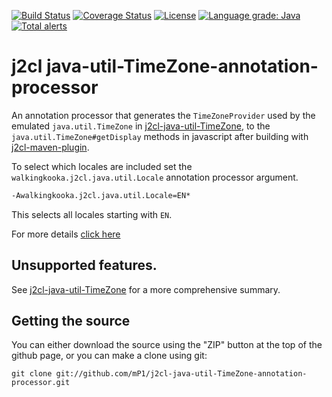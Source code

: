 [![Build Status](https://travis-ci.com/mP1/j2cl-java-util-TimeZone-annotation-processor.svg?branch=master)](https://travis-ci.com/mP1/j2cl-java-util-TimeZone-annotation-processor.svg?branch=master)
[![Coverage Status](https://coveralls.io/repos/github/mP1/j2cl-java-util-TimeZone-annotation-processor/badge.svg?branch=master)](https://coveralls.io/github/mP1/j2cl-java-util-TimeZone-annotation-processor?branch=master)
[![License](https://img.shields.io/badge/License-Apache%202.0-blue.svg)](https://opensource.org/licenses/Apache-2.0)
[![Language grade: Java](https://img.shields.io/lgtm/grade/java/g/mP1/j2cl-java-util-TimeZone-annotation-processor.svg?logo=lgtm&logoWidth=18)](https://lgtm.com/projects/g/mP1/j2cl-java-util-TimeZone-annotation-processor/context:java)
[![Total alerts](https://img.shields.io/lgtm/alerts/g/mP1/j2cl-java-util-TimeZone-annotation-processor.svg?logo=lgtm&logoWidth=18)](https://lgtm.com/projects/g/mP1/j2cl-java-util-TimeZone-annotation-processor/alerts/)



# j2cl java-util-TimeZone-annotation-processor

An annotation processor that generates the `TimeZoneProvider` used by the emulated `java.util.TimeZone` in 
[j2cl-java-util-TimeZone](https://travis-ci.com/mP1/j2cl-java-util-TimeZone), to the `java.util.TimeZone#getDisplay` methods in javascript
after building with [j2cl-maven-plugin](https://travis-ci.com/mP1/j2cl-maven-plugin).

To select which locales are included set the `walkingkooka.j2cl.java.util.Locale` annotation processor argument.

```xml
-Awalkingkooka.j2cl.java.util.Locale=EN*
```

This selects all locales starting with `EN`.

For more details [click here](https://github.com/mP1/j2cl-locale)



## Unsupported features.

See [j2cl-java-util-TimeZone](https://travis-ci.com/mP1/j2cl-java-util-TimeZone) for a more comprehensive summary.



## Getting the source

You can either download the source using the "ZIP" button at the top
of the github page, or you can make a clone using git:

```
git clone git://github.com/mP1/j2cl-java-util-TimeZone-annotation-processor.git
```
